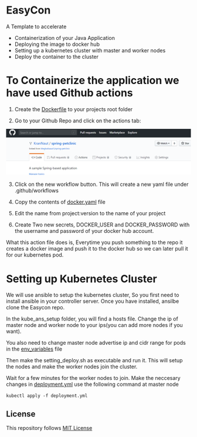 # EasyCon

A Template to accelerate
- Containerization of your Java Application
- Deploying the image to docker hub
- Setting up a kubernetes cluster with master and worker nodes
- Deploy the container to the cluster



# To Containerize the application we have used Github actions 
1. Create the [Dockerfile](https://github.com/KranNaut/EasyCon/blob/master/Dockerfile) to your projects root folder


2. Go to your Github Repo and click on the actions tab:

![](https://github.com/KranNaut/EasyCon/blob/master/screenshots/action.png)


3. Click on the new workflow button. This will create a new yaml file under .github/workflows


4. Copy the contents of [docker.yaml](https://github.com/KranNaut/EasyCon/blob/master/docker.yaml) file 


5. Edit the name from project:version to the name of your project


6. Create Two new secrets, DOCKER_USER and DOCKER_PASSWORD with the username and password of your docker hub account.

What this action file does is, Everytime you push something to the repo it creates a docker image and push it to the docker hub so we can later pull it for our kubernetes pod.


# Setting up Kubernetes Cluster

We will use ansible to setup the kubernetes cluster, So you first need to install ansible in your controller server.
Once you have installed, ansilbe clone the Easycon repo.


In the kube_ans_setup folder, you will find a hosts file. Change the ip of master node and worker node to your ips(you can add more nodes if you want).

You also need to change master node advertise ip and cidr range for pods in the [env_variables](https://github.com/KranNaut/EasyCon/blob/master/Kube_Ans_Setup/env_variables) file


Then make the setting_deploy.sh as executable and run it.
This will setup the nodes and make the worker nodes join the cluster.


Wait for a few minutes for the worker nodes to join.
Make the neccesary changes in [deployment.yml](https://github.com/KranNaut/EasyCon/blob/master/deployment.yml) use the following command at master node

```shell
kubectl apply -f deployment.yml
```

## License

This repository follows [MIT License](LICENSE)
